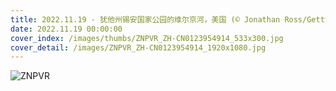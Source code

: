```yaml
---
title: 2022.11.19 - 犹他州锡安国家公园的维尔京河，美国 (© Jonathan Ross/Getty)
date: 2022.11.19 00:00:00
cover_index: /images/thumbs/ZNPVR_ZH-CN0123954914_533x300.jpg
cover_detail: /images/ZNPVR_ZH-CN0123954914_1920x1080.jpg
---
```


![ZNPVR](/images/ZNPVR_ZH-CN0123954914_1920x1080.jpg)
